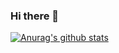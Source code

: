 ### Hi there 👋
[![Anurag's github stats](https://github-readme-stats.vercel.app/api?username=anuraghazra＆count_private=true)](https://github.com/anuraghazra/github-readme-stats)

<!--
**tangtang666/tangtang666** is a ✨ _special_ ✨ repository because its `README.md` (this file) appears on your GitHub profile.

Here are some ideas to get you started:

- 🔭 I’m currently working on ...
- 🌱 I’m currently learning ...
- 👯 I’m looking to collaborate on ...
- 🤔 I’m looking for help with ...
- 💬 Ask me about ...
- 📫 How to reach me: ...
- 😄 Pronouns: ...
- ⚡ Fun fact: ...
-->
